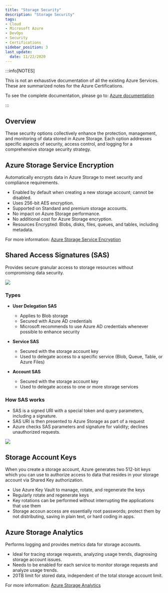 ```yaml
---
title: "Storage Security"
description: "Storage Security"
tags: 
- Cloud
- Microsoft Azure
- DevOps
- Security
- Certifications
sidebar_position: 3
last_update:
  date: 11/22/2020
---
```



:::info[NOTES]

This is not an exhaustive documentation of all the existing Azure Services. These are summarized notes for the Azure Certifications.

To see the complete documentation, please go to: [Azure documentation](https://learn.microsoft.com/en-us/azure/?product=popular)

:::


## Overview

These security options collectively enhance the protection, management, and monitoring of data stored in Azure Storage. Each option addresses specific aspects of security, access control, and logging for a comprehensive storage security strategy.

## Azure Storage Service Encryption

Automatically encrypts data in Azure Storage to meet security and compliance requirements.

- Enabled by default when creating a new storage account; cannot be disabled.
- Uses 256-bit AES encryption.
- Supported on Standard and premium storage accounts.
- No impact on Azure Storage performance.
- No additional cost for Azure Storage encryption.
- Resources Encrypted: Blobs, disks, files, queues, and tables, including metadata.

For more information: [Azure Storage Service Encryption](https://docs.microsoft.com/azure/storage/common/storage-service-encryption)

  

## Shared Access Signatures (SAS)

Provides secure granular access to storage resources without compromising data security.

![](/img/docs/azure-sas-tokennns.png)

### Types

- **User Delegation SAS** 
    - Applies to Blob storage
    - Secured with Azure AD credentials
    - Microsoft recommends to use Azure AD credentials whenever possible to enhance security

- **Service SAS** 
    - Secured with the storage account key
    - Used to delegate access to a specific service (Blob, Queue, Table, or Azure Files)

- **Account SAS** 
    - Secured with the storage account key
    - Used to delegate access to one or more storage services

### How SAS works

- SAS is a signed URI with a special token and query parameters, including a signature.
- SAS URI is then presented to Azure Storage as part of a request
- Azure checks SAS parameters and signature for validity; declines unauthorized requests.

![](/img/docs/azure-sas-how-it-worksss.png)

  

## Storage Account Keys

When you create a storage account, Azure generates two 512-bit keys which you can use to authorize access to data that resides in your storage account via Shared Key authorization.

- Use Azure Key Vault to manage, rotate, and regenerate the keys
- Regularly rotate and regenerate keys
- Key rotations can be performed without interrupting the applications that use them
- Storage accoun access are essentially root passwords; protect them by not distributing, saving in plain text, or hard coding in apps.

  

## Azure Storage Analytics

Performs logging and provides metrics data for storage accounts.

- Ideal for tracing storage requests, analyzing usage trends, diagnosing storage account issues.
- Needs to be enabled for each service to monitor storage requests and analyze usage trends.
- 20TB limit for stored data, independent of the total storage account limit.

For more information: [Azure Storage Analytics](https://docs.microsoft.com/en-us/azure/storage/common/storage-analytics)

  